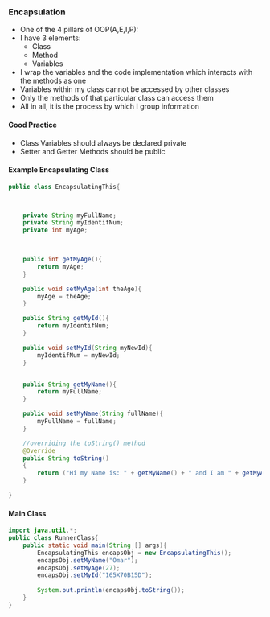 ### Encapsulation

- One of the 4 pillars of OOP(A,E,I,P):
- I have 3 elements:
    - Class
    - Method
    - Variables
- I wrap the variables and the code implementation which interacts with the methods as one
- Variables within my class cannot be accessed by other classes
- Only the methods of that particular class can access them
- All in all, it is the process by which I group information


#### Good Practice

- Class Variables should always be declared private
- Setter and Getter Methods should be public


#### Example Encapsulating Class

```java
public class EncapsulatingThis{



    private String myFullName;
    private String myIdentifNum;
    private int myAge;


    
    public int getMyAge(){
        return myAge;
    }

    public void setMyAge(int theAge){
        myAge = theAge;
    }

    public String getMyId(){
        return myIdentifNum;
    }

    public void setMyId(String myNewId){
        myIdentifNum = myNewId;
    }


    public String getMyName(){
        return myFullName;
    }

    public void setMyName(String fullName){
        myFullName = fullName;
    }

    //overriding the toString() method  
    @Override
    public String toString()
    {
        return ("Hi my Name is: " + getMyName() + " and I am " + getMyAge() + " and my ID is: " + getMyId()); 
    }  

}
```


#### Main Class

```java
import java.util.*;
public class RunnerClass{
    public static void main(String [] args){
        EncapsulatingThis encapsObj = new EncapsulatingThis();
        encapsObj.setMyName("Omar");
        encapsObj.setMyAge(27);
        encapsObj.setMyId("165X70B15D");
        
        System.out.println(encapsObj.toString());
    }
}
```